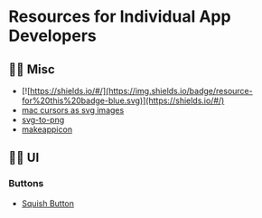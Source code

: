 # Resources for Individual App Developers

## ☝🏻 Misc
- [![https://shields.io/#/](https://img.shields.io/badge/resource-for%20this%20badge-blue.svg)](https://shields.io/#/)
- [mac cursors as svg images](https://github.com/daviddarnes/mac-cursors)
- [svg-to-png](https://ezgif.com/svg-to-png)
- [makeappicon](https://makeappicon.com/)

## ✌🏻 UI 
### Buttons
- [Squish Button](https://github.com/BalestraPatrick/SquishButton)
